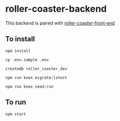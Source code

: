 # roller-coaster-backend
This backend is paired with [roller-coaster-front-end]()


## To install
```
npm install

cp .env.sample .env

createdb roller_coaster_dev

npm run knex migrate:latest

npm run knex seed:run

```

## To run
```
npm start
```

